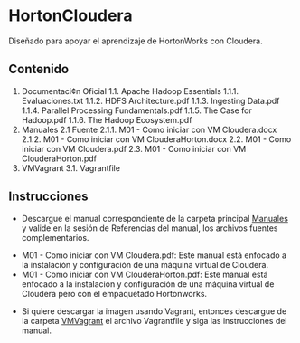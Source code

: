 # HortonCloudera
Diseñado para apoyar el aprendizaje de HortonWorks con Cloudera.

## Contenido

1. Documentaci¢n Oficial
    1.1. Apache Hadoop Essentials
1.1.1. Evaluaciones.txt
1.1.2. HDFS Architecture.pdf
1.1.3. Ingesting Data.pdf
1.1.4. Parallel Processing Fundamentals.pdf
1.1.5. The Case for Hadoop.pdf
1.1.6. The Hadoop Ecosystem.pdf
2. Manuales
2.1 Fuente
2.1.1. M01 - Como iniciar con VM Cloudera.docx
2.1.2. M01 - Como iniciar con VM ClouderaHorton.docx
2.2. M01 - Como iniciar con VM Cloudera.pdf
2.3. M01 - Como iniciar con VM ClouderaHorton.pdf
3. VMVagrant
3.1. Vagrantfile

## Instrucciones

+ Descargue el manual correspondiente de la carpeta principal [Manuales](https://github.com/petusan36/HortonCloudera/tree/master/Manuales) y valide en la sesión de Referencias del manual, los archivos fuentes complementarios.
 * M01 - Como iniciar con VM Cloudera.pdf: Este manual está enfocado a la instalación y configuración de una máquina virtual de Cloudera.
 * M01 - Como iniciar con VM ClouderaHorton.pdf: Este manual está enfocado a la instalación y configuración de una máquina virtual de Cloudera pero con el empaquetado Hortonworks.
 
+ Si quiere descargar la imagen usando Vagrant, entonces descargue de la carpeta [VMVagrant](https://github.com/petusan36/HortonCloudera/tree/master/VMVagrant) el archivo Vagrantfile y siga las instrucciones del manual.
